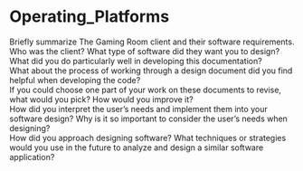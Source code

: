 # Operating_Platforms
Briefly summarize The Gaming Room client and their software requirements. Who was the client? What type of software did they want you to design?<br>
What did you do particularly well in developing this documentation?<br>
What about the process of working through a design document did you find helpful when developing the code?<br>
If you could choose one part of your work on these documents to revise, what would you pick? How would you improve it?<br>
How did you interpret the user’s needs and implement them into your software design? Why is it so important to consider the user’s needs when designing?<br>
How did you approach designing software? What techniques or strategies would you use in the future to analyze and design a similar software application?<br>
